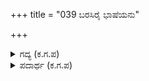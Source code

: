 +++
title = "039 ಬರಸಿರೈ ಭಾಷೆಯನು"

+++

<details><summary>ಗದ್ಯ (ಕ.ಗ.ಪ) </summary>

39. “ದೇವಾಸುರರ ಸಾಕ್ಷಿಯಲ್ಲಿ ನಮ್ಮ ಶಪಥಗಳನ್ನೂ ಬರೆದಿಟ್ಟುಕೊಳ್ಳಿ ಎಂದು ಅರ್ಜುನ ಕರ್ಣನ ಕೊರಳಿಗೂ ನನ್ನ ಬಾಣಕ್ಕೂ   
ಇಂದು ನಿಶ್ಚಿತಾರ್ಥವಾಯಿತು. ಸುರನರೋರಗರು ತಿಳಿದಿರಿ” ಎಂದಬ್ಬರಿಸಿದ. ಸಹದೇವ “ಶಕುನಿಯ ತಲೆಗೆ ನಾನು ಸಂಚಕಾರ ಕೊಟ್ಟಿದ್ದೇನೆ” ಎಂದ
</details>

<details><summary>ಪದಾರ್ಥ (ಕ.ಗ.ಪ) </summary>

ಉಂಗುರವುಡಿಕೆ-ಉಂಗುರವಿಟ್ಟ ನಿಶ್ಚಿತಾರ್ಥ
</details>
